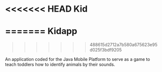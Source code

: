 <<<<<<< HEAD
Kid
===
=======
Kidapp
======
>>>>>>> 488615d2712a7b580a675623e95d025f3bdf9205

An application coded for the Java Mobile Platform to serve as a game to teach toddlers how to identify animals by their sounds.